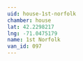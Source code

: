 ```yaml
---
uid: house-1st-norfolk
chamber: house
lat: 42.2298217
lng: -71.0475179
name: 1st Norfolk
van_id: 097
---
```

